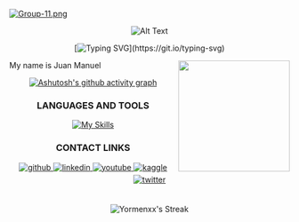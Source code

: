 [![Group-11.png](https://i.postimg.cc/Nf83WWcj/Group-11.png)](https://postimg.cc/4md2c2yD)

<div align="center">
 
![Alt Text](https://user-images.githubusercontent.com/74038190/212284115-f47cd8ff-2ffb-4b04-b5bf-4d1c14c0247f.gif)

<div align="center">
 
[![Typing SVG](https://readme-typing-svg.demolab.com?font=Fira+Code&weight=200&pause=1000&center=true&vCenter=true&width=600&lines=Hi+coders%2C+My+name+is+Juan+and+welcome+to+my+Github!)](https://git.io/typing-svg)
 
</div>

 
<div align="right">
<img align="right" src="https://cdn-icons.flaticon.com/png/512/3271/premium/3271001.png?token=exp=1660782784~hmac=449f99651d1c2815077d1b276f193dba" alt="" width="200">
</div>

<p align="left" width="400"> 
My name is Juan Manuel
<br/>

</p>
<div align="center">
 
 
[![Ashutosh's github activity graph](https://github-readme-activity-graph.vercel.app/graph?username=Yormenxx&theme=react-dark)](https://github.com/ashutosh00710/github-readme-activity-graph)
 
 
### LANGUAGES AND TOOLS

 <p align="center">
  
[![My Skills](https://skillicons.dev/icons?i=next,nest,express,laravel,mysql,mongodb,git)](https://skillicons.dev)
  
 </p>

 
### CONTACT LINKS
 
<div align="center">
<a href="https://github.com/https://github.com/Yormenxx" target="_blank">
<img src=https://img.shields.io/badge/github-%2324292e.svg?&style=for-the-badge&logo=github&logoColor=white alt=github style="margin-bottom: 5px;" />
</a>
<a href="https://linkedin.com/in/https://www.linkedin.com/in/juan-manuel-ortiz-47b93424a/" target="_blank">
<img src=https://img.shields.io/badge/linkedin-%231E77B5.svg?&style=for-the-badge&logo=linkedin&logoColor=white alt=linkedin style="margin-bottom: 5px;" />
</a>
<a href="https://www.youtube.com/user/https://www.youtube.com/channel/UCeVbJAUTCWw-Q6KrMT7qsTQ" target="_blank">
<img src=https://img.shields.io/badge/youtube-%23EE4831.svg?&style=for-the-badge&logo=youtube&logoColor=white alt=youtube style="margin-bottom: 5px;" />
</a>
<a href="https://www.kaggle.com/https://www.kaggle.com/reaperdiper" target="_blank">
<img src=https://img.shields.io/badge/kaggle-%2344BAE8.svg?&style=for-the-badge&logo=kaggle&logoColor=white alt=kaggle style="margin-bottom: 5px;" />
</a>
<a href="https://twitter.com/https://twitter.com/JuanDev852" target="_blank">
<img src=https://img.shields.io/badge/twitter-%2300acee.svg?&style=for-the-badge&logo=twitter&logoColor=white alt=twitter style="margin-bottom: 5px;"/>
</a>  
</div>  
<br>
 
<div align="center">
 
![Yormenxx's Streak](https://github-readme-streak-stats.herokuapp.com/?user=Yormenxx&theme=react&hide_border=false)
 
</div>  
   

</div>












